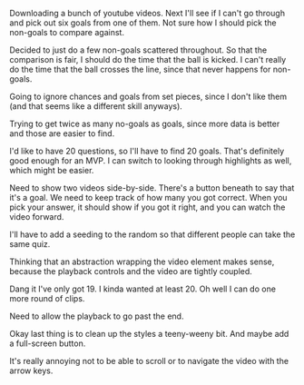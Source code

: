 Downloading a bunch of youtube videos. Next I'll see if I can't go through and pick out six goals from one of them. Not sure how I should pick the non-goals to compare against.

Decided to just do a few non-goals scattered throughout. So that the comparison is fair, I should do the time that the ball is kicked. I can't really do the time that the ball crosses the line, since that never happens for non-goals.

Going to ignore chances and goals from set pieces, since I don't like them (and that seems like a different skill anyways).

Trying to get twice as many no-goals as goals, since more data is better and those are easier to find.

I'd like to have 20 questions, so I'll have to find 20 goals. That's definitely good enough for an MVP. I can switch to looking through highlights as well, which might be easier.


Need to show two videos side-by-side. There's a button beneath to say that it's a goal. We need to keep track of how many you got correct. When you pick your answer, it should show if you got it right, and you can watch the video forward.

I'll have to add a seeding to the random so that different people can take the same quiz.




Thinking that an abstraction wrapping the video element makes sense, because the playback controls and the video are tightly coupled.


Dang it I've only got 19. I kinda wanted at least 20. Oh well I can do one more round of clips.

Need to allow the playback to go past the end.


Okay last thing is to clean up the styles a teeny-weeny bit. And maybe add a full-screen button.

It's really annoying not to be able to scroll or to navigate the video with the arrow keys.
